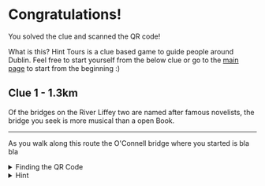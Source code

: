 # Congratulations!

You solved the clue and scanned the QR code!

What is this? Hint Tours is a clue based game to guide people around Dublin. Feel free to start yourself from the below clue or go to the [main page](https://www.hinttours.com/) to start from the beginning :)

## Clue 1 - 1.3km

Of the bridges on the River Liffey two are named after famous novelists, the bridge you seek is more musical than a open Book.  

---

As you walk along this route the O'Connell bridge where you started is bla bla


<details>
<summary>
Finding the QR Code</summary>On the south of the bridge, a pole which controls the flow of the two wheelers.
<details><summary>Can't find the QR Code?</summary> Occasionally they will disappear but you can **[Click here for next clue](https://www.hinttours.com/jwuy)**.</details>
</details>

<details><summary>Hint</summary> A famous work of the Author Waiting for Godot

<details><summary>Spoiler</summary> Samuel Beckkett Bridge
<div class="mapouter"><div class="gmap_canvas"><iframe width="600" height="500" id="gmap_canvas" src="https://maps.google.com/maps?q=samuell%20beckett%20bridge&t=&z=13&ie=UTF8&iwloc=&output=embed" frameborder="0" scrolling="no" marginheight="0" marginwidth="0"></iframe><a href="https://www.whatismyip-address.com"></a><br><style>.mapouter{position:relative;text-align:right;height:500px;width:600px;}</style><a href="https://www.embedgooglemap.net">how to add map to website</a><style>.gmap_canvas {overflow:hidden;background:none!important;height:500px;width:600px;}</style></div></div>
</details>
